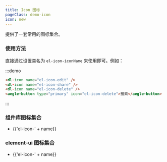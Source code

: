 ```yaml
---
title: Icon 图标
pageClass: demo-icon
icon: new
---
```


提供了一套常用的图标集合。

### 使用方法

直接通过设置类名为 `el-icon-iconName` 来使用即可。例如：

:::demo
```html
<dl-icon name="el-icon-edit" />
<dl-icon name="el-icon-share" />
<dl-icon name="el-icon-delete" />
<aegle-button type="primary" icon="el-icon-delete">搜索</aegle-button>

```
:::

### 组件库图标集合


<ul class="icon-list">
  <li v-for="name in $dlIcons" :key="name">
    <span>
      <dl-icon :name="'dl-icon-' + name"/>
      <span class="icon-name">{{'el-icon-' + name}}</span>
    </span>
  </li>
</ul>


### element-ui 图标集合



<ul class="icon-list">
  <li v-for="name in $elIcons" :key="name">
    <span>
      <i :class="'el-icon-' + name"></i>
      <span class="icon-name">{{'el-icon-' + name}}</span>
    </span>
  </li>
</ul>

